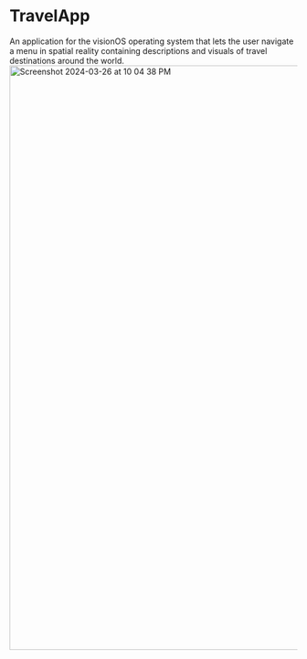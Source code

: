 # TravelApp
An application for the visionOS operating system that lets the user navigate a menu in spatial reality containing descriptions and visuals of travel destinations around the world.
<img width="1023" alt="Screenshot 2024-03-26 at 10 04 38 PM" src="https://github.com/kaanokman/travel/assets/143290490/851ded56-7f95-4374-b141-55cfa8ab859b">
